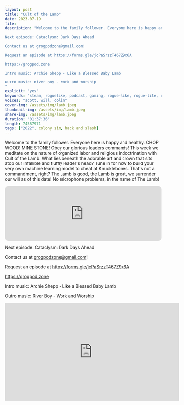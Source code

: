 ```yaml
---
layout: post
title: "Cult of the Lamb"
date: 2023-07-19
file: 
description: "Welcome to the family follower. Everyone here is happy and healthy. CHOP WOOD! MINE STONE! Obey our glorious leaders commands! This week we meditate on the nature of organized labor and religious indoctrination with Cult of the Lamb. What lies beneath the adorable art and crown that sits atop our infallible and fluffly leader's head? Tune in for how to build your very own machine learning model to cheat at Knucklebones. That's not a commandment, right? No microphone problems, in the name of The Lamb!

Next episode: Cataclysm: Dark Days Ahead

Contact us at grogpodzone@gmail.com!

Request an episode at https://forms.gle/jcPaSrzzT467Z9x6A

https://grogpod.zone

Intro music: Archie Shepp - Like a Blessed Baby Lamb

Outro music: River Boy - Work and Worship
"
explicit: "yes" 
keywords: "steam, roguelike, podcast, gaming, rogue-like, rogue-lite, roguelite"
voices: "scott, will, colin"
cover-img: /assets/img/lamb.jpeg
thumbnail-img: /assets/img/lamb.jpeg
share-img: /assets/img/lamb.jpeg
duration: "01:37:36"
length: 74587971 
tags: ["2022", colony sim, hack and slash]
---
```


Welcome to the family follower. Everyone here is happy and healthy. CHOP WOOD! MINE STONE! Obey our glorious leaders commands! This week we meditate on the nature of organized labor and religious indoctrination with Cult of the Lamb. What lies beneath the adorable art and crown that sits atop our infallible and fluffly leader's head? Tune in for how to build your very own machine learning model to cheat at Knucklebones. That's not a commandment, right? The Lamb is good, the Lamb is great, we surrender our will as of this date! No microphone problems, in the name of The Lamb!

<iframe allow="autoplay *; encrypted-media *; fullscreen *; clipboard-write" frameborder="0" height="175" style="width:100%;max-width:660px;overflow:hidden;border-radius:10px;" sandbox="allow-forms allow-popups allow-same-origin allow-scripts allow-storage-access-by-user-activation allow-top-navigation-by-user-activation" src="https://embed.podcasts.apple.com/us/podcast/&theme=auto"></iframe>

Next episode: Cataclysm: Dark Days Ahead

Contact us at grogpodzone@gmail.com!

Request an episode at https://forms.gle/jcPaSrzzT467Z9x6A

https://grogpod.zone

Intro music: Archie Shepp - Like a Blessed Baby Lamb

Outro music: River Boy - Work and Worship

<div class="embed-responsive embed-responsive-16by9">
<iframe width="560" height="315" src="https://www.youtube.com/embed/" title="YouTube video player" frameborder="0" allow="accelerometer; autoplay; clipboard-write; encrypted-media; gyroscope; picture-in-picture" allowfullscreen></iframe>
</div>

